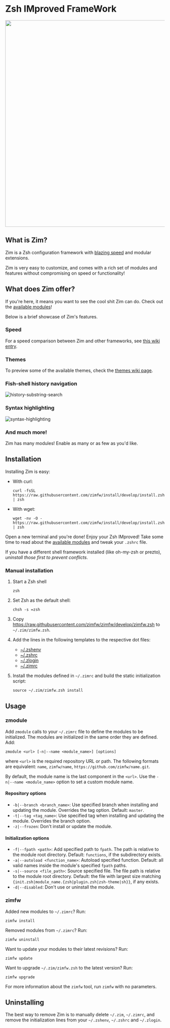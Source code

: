 Zsh IMproved FrameWork
======================

<div align="center">
  <a href="https://github.com/zimfw/zimfw">
    <img width=650px src="https://zimfw.github.io/images/zim_banner.png">
  </a>
</div>

What is Zim?
------------
Zim is a Zsh configuration framework with [blazing speed] and modular extensions.

Zim is very easy to customize, and comes with a rich set of modules and features without compromising on speed or functionality!

What does Zim offer?
-----------------
If you're here, it means you want to see the cool shit Zim can do. Check out the [available modules]!

Below is a brief showcase of Zim's features.

### Speed
For a speed comparison between Zim and other frameworks, see [this wiki entry][blazing speed].

### Themes

To preview some of the available themes, check the [themes wiki page].

### Fish-shell history navigation
![history-substring-search]

### Syntax highlighting
![syntax-highlighting]

### And much more!
Zim has many modules! Enable as many or as few as you'd like.

Installation
------------
Installing Zim is easy:

  * With curl:

        curl -fsSL https://raw.githubusercontent.com/zimfw/install/develop/install.zsh | zsh

  * With wget:

        wget -nv -O - https://raw.githubusercontent.com/zimfw/install/develop/install.zsh | zsh

Open a new terminal and you're done! Enjoy your Zsh IMproved! Take some time to
read about the [available modules] and tweak your `.zshrc` file.

If you have a different shell framework installed (like oh-my-zsh or prezto),
*uninstall those first to prevent conflicts*.

### Manual installation

1. Start a Zsh shell

       zsh

2. Set Zsh as the default shell:

       chsh -s =zsh

3. Copy https://raw.githubusercontent.com/zimfw/zimfw/develop/zimfw.zsh to
   `~/.zim/zimfw.zsh`.

4. Add the lines in the following templates to the respective dot files:
   * [~/.zshenv](https://github.com/zimfw/install/blob/develop/src/templates/zshenv)
   * [~/.zshrc](https://github.com/zimfw/install/blob/develop/src/templates/zshrc)
   * [~/.zlogin](https://github.com/zimfw/install/blob/develop/src/templates/zlogin)
   * [~/.zimrc](https://github.com/zimfw/install/blob/develop/src/templates/zimrc)

5. Install the modules defined in `~/.zimrc` and build the static initialization script:

       source ~/.zim/zimfw.zsh install

Usage
-----

### zmodule

Add `zmodule` calls to your `~/.zimrc` file to define the modules to be initialized.
The modules are initialized in the same order they are defined. Add:

    zmodule <url> [-n|--name <module_name>] [options]

where `<url>` is the required repository URL or path. The following formats
are equivalent: `name`, `zimfw/name`, `https://github.com/zimfw/name.git`.

By default, the module name is the last component in the `<url>`. Use the
`-n|--name <module_name>` option to set a custom module name.

#### Repository options

* `-b|--branch <branch_name>`: Use specified branch when installing and
  updating the module. Overrides the tag option. Default: `master`.
* `-t|--tag <tag_name>`: Use specified tag when installing and updating the
  module. Overrides the branch option.
* `-z|--frozen`: Don't install or update the module.

#### Initialization options

* `-f|--fpath <path>`: Add specified path to `fpath`. The path is relative to
  the module root directory. Default: `functions`, if the subdirectory exists.
* `-a|--autoload <function_name>`: Autoload specified function. Default: all
  valid names inside the module's specified `fpath` paths.
* `-s|--source <file_path>`: Source specified file. The file path is relative
  to the module root directory. Default: the file with largest size matching
  `{init.zsh|module_name.{zsh|plugin.zsh|zsh-theme|sh}}`, if any exists.
* `-d|--disabled`: Don't use or uninstall the module.

### zimfw

Added new modules to `~/.zimrc`? Run:

    zimfw install

Removed modules from `~/.zimrc`? Run:

    zimfw uninstall

Want to update your modules to their latest revisions? Run:

    zimfw update

Want to upgrade `~/.zim/zimfw.zsh` to the latest version? Run:

    zimfw upgrade

For more information about the `zimfw` tool, run `zimfw` with no parameters.

Uninstalling
------------

The best way to remove Zim is to manually delete `~/.zim`, `~/.zimrc`, and
remove the initialization lines from your `~/.zshenv`, `~/.zshrc` and `~/.zlogin`.

[history-substring-search]: https://zimfw.github.io/images/zim_history-substring-search.gif
[syntax-highlighting]: https://zimfw.github.io/images/zim_syntax-highlighting.gif
[blazing speed]: https://github.com/zimfw/zimfw/wiki/Speed
[available modules]: https://github.com/zimfw/zimfw/wiki/Modules
[themes wiki page]: https://github.com/zimfw/zimfw/wiki/Themes
